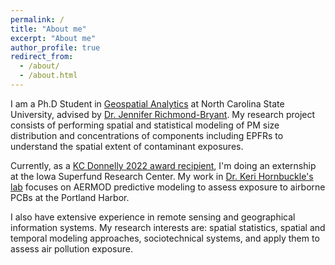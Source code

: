 ```yaml
---
permalink: /
title: "About me"
excerpt: "About me"
author_profile: true
redirect_from: 
  - /about/
  - /about.html
---
```


I am a Ph.D Student in [Geospatial Analytics](https://cnr.ncsu.edu/geospatial/) at North Carolina State University, advised by [Dr. Jennifer Richmond-Bryant](https://cnr.ncsu.edu/geospatial/directory/jennifer-richmond-bryant). My research project consists of performing spatial and statistical modeling of PM size distribution and concentrations of components including EPFRs to understand the spatial extent of contaminant exposures.

Currently, as a [KC Donnelly 2022 award recipient](https://www.niehs.nih.gov/research/supported/centers/srp/training/donnelly/index.cfm), I'm doing an externship at the Iowa Superfund Research Center. My work in [Dr. Keri Hornbuckle's lab](https://hornbuckle.lab.uiowa.edu/current-projects) focuses on AERMOD predictive modeling to assess exposure to airborne PCBs at the Portland Harbor. 

I also have extensive experience in remote sensing and geographical information systems. My research interests are: spatial statistics, spatial and temporal modeling approaches, sociotechnical systems, and apply them to assess air pollution exposure.
